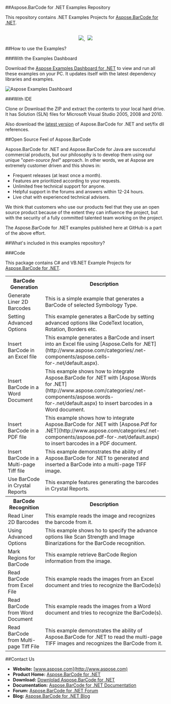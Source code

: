 ##Aspose.BarCode for .NET Examples Repository

This repository contains .NET Examples Projects for [Aspose.BarCode for .NET](http://www.aspose.com/.net/barcode-component.aspx).
<br/><br/>
<p align="center">
  <a title="Download Examples Dashboard" href="http://www.aspose.com/community/files/72/java-components/aspose-examples-for-java/default.aspx">
	<img src="https://raw.github.com/AsposeExamples/java-examples-dashboard/master/images/downloadDasboard-Button-Large.png" />
  </a>
  &nbsp;
  <a title="Download Examples ZIP" href="https://github.com/asposebarcode/Aspose_BarCode_NET/archive/master.zip">
	<img src="https://raw.github.com/AsposeExamples/java-examples-dashboard/master/images/downloadZip-Button-Large.png" />
  </a>
</p>

##How to use the Examples?

###With the Examples Dashboard

Download the [Aspose Examples Dashboard for .NET](http://www.aspose.com/community/files/51/.net-components/aspose-examples-for-.net/default.aspx) to view and run all these examples on your PC. It updates itself with the latest dependency libraries and examples.

![Aspose Examples Dashboard](http://www.aspose.com/blogs/wp-content/uploads/2013/04/Dotnet-Dashboard.png "Aspose Examples Dashboard")

###With IDE

Clone or Download the ZIP and extract the contents to your local hard drive. It has Solution (SLN) files for Microsoft Visual Studio 2005, 2008 and 2010.

Also download the [latest version](http://www.aspose.com/community/files/51/.net-components/aspose.barcode-for-.net/default.aspx) of Aspose.BarCode for .NET and set/fix dll references.

##Open Source Feel of Aspose.BarCode

Aspose.BarCode for .NET and Aspose.BarCode for Java are successful commercial products, but our philosophy is to develop them using our unique "*open-source feel*" approach. In other words, we at Aspose are extremely customer driven and this shows in:

+ Frequent releases (at least once a month).
+ Features are prioritized according to your requests.
+ Unlimited free technical support for anyone.
+ Helpful support in the forums and answers within 12-24 hours.
+ Live chat with experienced technical advisers.

We think that customers who use our products feel that they use an open source product because of the extent they can influence the project, but with the security of a fully committed talented team working on the project.

The Aspose.BarCode for .NET examples published here at GitHub is a part of the above effort.

##What's included in this examples repository?

###Code

This package contains C# and VB.NET Example Projects for [Aspose.BarCode for .NET](http://www.aspose.com/categories/.net-components/aspose.barcode-for-.net/default.aspx).

<table>
  <tr><th>BarCode Generation<th>Description</th></tr>
  <tr><td>Generate Liner 2D Barcodes</td><td>This is a simple example that generates a BarCode of selected Symbology Type.</td></tr>
  <tr><td>Setting Advanced Options</td><td>This example generates a BarCode by setting advanced options like CodeText location, Rotation, Borders etc.</td></tr>
  <tr><td>Insert BarCode in an Excel file</td><td>This example generates a BarCode and insert into an Excel file using [Aspose.Cells for .NET](http://www.aspose.com/categories/.net-components/aspose.cells-for-.net/default.aspx).</td></tr>
  <tr><td>Insert BarCode in a Word Document</td><td>This example shows how to integrate Aspose.BarCode for .NET with [Aspose.Words for .NET](http://www.aspose.com/categories/.net-components/aspose.words-for-.net/default.aspx) to insert barcodes in a Word document.</td></tr>
  <tr><td>Insert BarCode in a PDF file</td><td>This example shows how to integrate Aspose.BarCode for .NET with [Aspose.Pdf for .NET](http://www.aspose.com/categories/.net-components/aspose.pdf-for-.net/default.aspx) to insert barcodes in a PDF document.</td></tr>
  <tr><td>Insert BarCode in a Multi-page Tiff file</td><td>This example demonstrates the ability of Aspose.BarCode for .NET to generated and inserted a BarCode into a multi-page TIFF image.</td></tr>
  <tr><td>Use BarCode in Crystal Reports</td><td>This example features generating the barcodes in Crystal Reports.</td></tr>
  
  <tr><th>BarCode Recognition<th>Description</th></tr>
  <tr><td>Read Liner 2D Barcodes</td><td>This example reads the image and recognizes the barcode from it.</td></tr>
  <tr><td>Using Advanced Options</td><td>This example shows ho to specify the advance options like Scan Strength and Image Binarizations for the BarCode recognition.</td></tr>
  <tr><td>Mark Regions for BarCode</td><td>This example retrieve BarCode Region information from the image.</td></tr>
  <tr><td>Read BarCode from Excel File</td><td>This example reads the images from an Excel document and tries to recognize the BarCode(s)</td></tr>
  <tr><td>Read BarCode from Word Document</td><td>This example reads the images from a Word document and tries to recognize the BarCode(s).</td></tr>
  <tr><td>Read BarCode from Multi-page Tiff File</td><td>This example demonstrates the ability of Aspose.BarCode for .NET to read the multi-page TIFF images and recognizes the BarCode from it.</td></tr>
</table>

##Contact Us

+ **Website:** [www.aspose.com](http://www.aspose.com)
+ **Product Home:** [Aspose.BarCode for .NET](http://www.aspose.com/categories/.net-components/aspose.barcode-for-.net/default.aspx)
+ **Download:** [Downlolad Aspose.BarCode for .NET](http://www.aspose.com/community/files/51/.net-components/aspose.barcode-for-.net/default.aspx)
+ **Documentation:** [Aspose.BarCode for .NET Documentation](http://www.aspose.com/documentation/.net-components/aspose.barcode-for-.net/index.html)
+ **Forum:** [Aspose.BarCode for .NET Forum](http://www.aspose.com/community/forums/aspose.barcode-product-family/193/showforum.aspx)
+ **Blog:** [Aspose.BarCode for .NET Blog](http://www.aspose.com/blogs/aspose-products/aspose-barcode-product-family.html)
 




